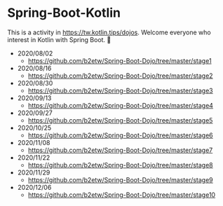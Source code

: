 # Spring-Boot-Kotlin
This is a activity in https://tw.kotlin.tips/dojos. Welcome everyone who interest in Kotlin with Spring Boot. 👋

* 2020/08/02
  * https://github.com/b2etw/Spring-Boot-Dojo/tree/master/stage1
* 2020/08/16
  * https://github.com/b2etw/Spring-Boot-Dojo/tree/master/stage2
* 2020/08/30  
  * https://github.com/b2etw/Spring-Boot-Dojo/tree/master/stage3
* 2020/09/13
  * https://github.com/b2etw/Spring-Boot-Dojo/tree/master/stage4
* 2020/09/27
  * https://github.com/b2etw/Spring-Boot-Dojo/tree/master/stage5
* 2020/10/25
  * https://github.com/b2etw/Spring-Boot-Dojo/tree/master/stage6
* 2020/11/08
  * https://github.com/b2etw/Spring-Boot-Dojo/tree/master/stage7
* 2020/11/22
  * https://github.com/b2etw/Spring-Boot-Dojo/tree/master/stage8
* 2020/11/29
  * https://github.com/b2etw/Spring-Boot-Dojo/tree/master/stage9
* 2020/12/06
  * https://github.com/b2etw/Spring-Boot-Dojo/tree/master/stage10
